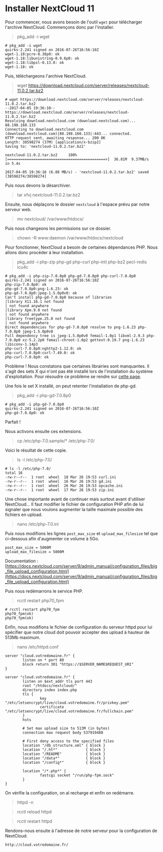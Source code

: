 # Installer NextCloud 11

Pour commencer, nous avons besoin de l'outil `wget` pour télécharger l'archive NextCloud. Commençons donc par l'installer.

> pkg_add -i wget

```
# pkg_add -i wget
quirks-2.241 signed on 2016-07-26T16:56:10Z
wget-1.18:pcre-8.38p0: ok
wget-1.18:libunistring-0.9.6p0: ok
wget-1.18:libpsl-0.13.0: ok
wget-1.18: ok
```

Puis, téléchargeons l'archive NextCloud.

> wget https://download.nextcloud.com/server/releases/nextcloud-11.0.2.tar.bz2

```
# wget https://download.nextcloud.com/server/releases/nextcloud-11.0.2.tar.bz2
--2017-04-05 19:36:10--  https://download.nextcloud.com/server/releases/nextcloud-11.0.2.tar.bz2
Resolving download.nextcloud.com (download.nextcloud.com)... 88.198.160.133
Connecting to download.nextcloud.com (download.nextcloud.com)|88.198.160.133|:443... connected.
HTTP request sent, awaiting response... 200 OK
Length: 38598274 (37M) [application/x-bzip2]
Saving to: 'nextcloud-11.0.2.tar.bz2'

nextcloud-11.0.2.tar.bz2     100%[=============================================>]  36.81M  9.37MB/s    in 5.4s

2017-04-05 19:36:16 (6.88 MB/s) - 'nextcloud-11.0.2.tar.bz2' saved [38598274/38598274]
```

Puis nous devons la désarchiver.

> tar xfvj nextcloud-11.0.2.tar.bz2

Ensuite, nous déplaçons le dossier `nextcloud` à l'espace prévu par notre serveur web.

> mv nextcloud/ /var/www/htdocs/

Puis nous changeons les permissions sur ce dossier.

> chown -R www:daemon /var/www/htdocs/nextcloud

Pour fonctionner, NextCloud a besoin de certaines dépendances PHP. Nous allons donc procéder à leur installation.

> pkg_add -i php-zip php-gd php-curl php-intl php-bz2 pecl-redis icu4c

```
# pkg_add -i php-zip-7.0.8p0 php-gd-7.0.8p0 php-curl-7.0.8p0
quirks-2.241 signed on 2016-07-26T16:56:10Z
php-zip-7.0.8p0: ok
php-gd-7.0.8p0:png-1.6.23: ok
php-gd-7.0.8p0:jpeg-1.5.0p0v0: ok
Can't install php-gd-7.0.8p0 because of libraries
|library X11.16.1 not found
| not found anywhere
|library Xpm.9.0 not found
| not found anywhere
|library freetype.25.0 not found
| not found anywhere
Direct dependencies for php-gd-7.0.8p0 resolve to png-1.6.23 php-7.0.8p0 jpeg-1.5.0p0v0
Full dependency tree is jpeg-1.5.0p0v0 femail-1.0p1 libxml-2.9.3 php-7.0.8p0 xz-5.2.2p0 femail-chroot-1.0p2 gettext-0.19.7 png-1.6.23 libiconv-1.14p3
php-curl-7.0.8p0:nghttp2-1.12.0: ok
php-curl-7.0.8p0:curl-7.49.0: ok
php-curl-7.0.8p0: ok
```

Problème ! Nous constatons que certaines librairies sont manquantes. Il s'agit des sets X qui n'ont pas été installé lors de l'installation du système d'exploitation. Pour résoudre ce problème se rendre sur [cette page](https://github.com/dodoritfort/OpenBSD/wiki/Installer-les-headers-X-manquants).

Une fois le set X installé, on peut retenter l'installation de php-gd.

> pkg_add -i php-gd-7.0.8p0

```
# pkg_add -i php-gd-7.0.8p0
quirks-2.241 signed on 2016-07-26T16:56:10Z
php-gd-7.0.8p0: ok
```

Parfait !

Nous activons ensuite ces extensions.

> cp /etc/php-7.0.sample/* /etc/php-7.0/

Voici le résultat de cette copie.

> ls -l /etc/php-7.0/

```
# ls -l /etc/php-7.0/
total 16
-rw-r--r--  1 root  wheel  18 Mar 26 19:53 curl.ini
-rw-r--r--  1 root  wheel  16 Mar 26 19:53 gd.ini
-rw-r--r--  1 root  wheel  26 Mar 26 19:53 opcache.ini
-rw-r--r--  1 root  wheel  17 Mar 26 19:53 zip.ini
```

Une chose importante avant de continuer mais surtout avant d'utiliser NextCloud... Il faut modifier le fichier de configuration PHP afin de lui signaler que nous voulons augmenter la taille maximale possible des fichiers en upload.

> nano /etc/php-7.0.ini

Puis nous modifions les lignes `post_max_size` et `upload_max_filesize` tel que ci-dessous afin d'augmenter ce volume à 5Go.

```
post_max_size = 5000M
upload_max_filesize = 5000M
```

Documentation : [https://docs.nextcloud.com/server/9/admin_manual/configuration_files/big_file_upload_configuration.html](https://docs.nextcloud.com/server/9/admin_manual/configuration_files/big_file_upload_configuration.html)

Puis nous redémarrons le service PHP.

> rcctl restart php70_fpm

```
# rcctl restart php70_fpm
php70_fpm(ok)
php70_fpm(ok)
```

Enfin, nous modifions le fichier de configuration du serveur httpd pour lui spécifier que notre cloud doit pouvoir accepter des upload à hauteur de 513Mb maximum.

> nano /etc/httpd.conf

```
server "cloud.votredomaine.fr" {
        listen on * port 80
        block return 301 "https://$SERVER_NAME$REQUEST_URI"
}

server "cloud.votredomaine.fr" {
        listen on $ext_addr tls port 443
        root "/htdocs/nextcloud/"
        directory index index.php
        tls {
                key "/etc/letsencrypt/live/cloud.votredomaine.fr/privkey.pem"
                certificate "/etc/letsencrypt/live/cloud.votredomaine.fr/fullchain.pem"
        }
        hsts

        # Set max upload size to 513M (in bytes)
        connection max request body 537919488

        # First deny access to the specified files
        location "/db_structure.xml" { block }
        location "/.ht*"             { block }
        location "/README"           { block }
        location "/data*"            { block }
        location "/config*"          { block }

        location "/*.php*" {
                fastcgi socket "/run/php-fpm.sock"
        }
}
```

On vérifie la configuration, on al recharge et enfin on redémarre.

> httpd -n

> rcctl reload httpd

> rcctl restart httpd

Rendons-nous ensuite à l'adresse de notre serveur pour la configuration de NextCloud.

`http://cloud.votredomaine.fr/`
